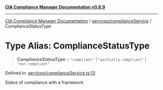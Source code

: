 [**CIA Compliance Manager Documentation v0.8.9**](../../../README.md)

***

[CIA Compliance Manager Documentation](../../../modules.md) / [services/complianceService](../README.md) / ComplianceStatusType

# Type Alias: ComplianceStatusType

> **ComplianceStatusType** = `"compliant"` \| `"partially-compliant"` \| `"non-compliant"`

Defined in: [services/complianceService.ts:13](https://github.com/Hack23/cia-compliance-manager/blob/e1ae27dd41c4ccea8a13cdec993022242a97dce3/src/services/complianceService.ts#L13)

Status of compliance with a framework
